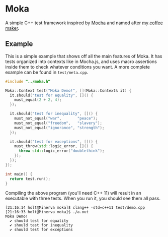 # Moka
A simple C++ test framework  inspired by [Mocha](https://mochajs.org/) and named
after [my coffee maker](https://en.wikipedia.org/wiki/Moka_pot).


## Example

This is a simple  example that shows off all  the main features of Moka.  It has
tests organized into contexts like in Mocha.js, and uses macro assertions inside
them to check whatever conditions you want. A more complete example can be found
in `test/meta.cpp`.

```C++
#include "../moka.h"

Moka::Context test("Moka Demo!", [](Moka::Context& it) {
  it.should("test for equality", []() {
    must_equal(2 + 2, 4);
  });

  it.should("test for inequality", []() {
    must_not_equal("war",       "peace");
    must_not_equal("freedom",   "slavery");
    must_not_equal("ignorance", "strength");
  });

  it.should("test for exceptions", []() {
    must_throw(std::logic_error, []() {
      throw std::logic_error("doublethink");
    });
  });
});

int main() {
  return test.run();
}
```

Compiling the  above program  (you'll need C++ 11)  will result in an executable
with three tests.  When you run it, you should see them all pass.

```
[21:16:14 holt@Minerva moka]$ clang++ -std=c++11 test/demo.cpp
[21:16:33 holt@Minerva moka]$ ./a.out
Moka Demo!
  ✔ should test for equality
  ✔ should test for inequality
  ✔ should test for exceptions
```
